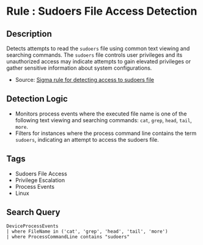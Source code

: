 # Rule : Sudoers File Access Detection

## Description
Detects attempts to read the `sudoers` file using common text viewing and searching commands. The `sudoers` file controls user privileges and its unauthorized access may indicate attempts to gain elevated privileges or gather sensitive information about system configurations.

- Source: [Sigma rule for detecting access to sudoers file](https://github.com/SigmaHQ/sigma/blob/0bb6f0c0d75ae3e1c37f9ab77d68f20cdb32ecd3/rules/linux/process_creation/proc_creation_lnx_cat_sudoers.yml)

## Detection Logic
- Monitors process events where the executed file name is one of the following text viewing and searching commands: `cat`, `grep`, `head`, `tail`, `more`.
- Filters for instances where the process command line contains the term `sudoers`, indicating an attempt to access the sudoers file.

## Tags
- Sudoers File Access
- Privilege Escalation
- Process Events
- Linux

## Search Query
```kql
DeviceProcessEvents
| where FileName in ('cat', 'grep', 'head', 'tail', 'more')
| where ProcessCommandLine contains "sudoers"
